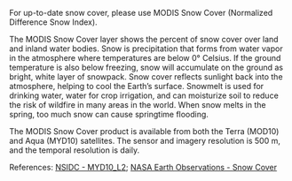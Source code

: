For up-to-date snow cover, please use MODIS Snow Cover (Normalized Difference Snow Index).

The MODIS Snow Cover layer shows the percent of snow cover over land and inland water bodies. Snow is precipitation that forms from water vapor in the atmosphere where temperatures are below 0° Celsius. If the ground temperature is also below freezing, snow will accumulate on the ground as bright, white layer of snowpack. Snow cover reflects sunlight back into the atmosphere, helping to cool the Earth’s surface. Snowmelt is used for drinking water, water for crop irrigation, and can moisturize soil to reduce the risk of wildfire in many areas in the world.  When snow melts in the spring, too much snow can cause springtime flooding.

The MODIS Snow Cover product is available from both the Terra (MOD10) and Aqua (MYD10) satellites. The sensor and imagery resolution is 500 m, and the temporal resolution is daily.

References: [NSIDC - MYD10_L2](https://nsidc.org/data/myd10_l2); [NASA Earth Observations - Snow Cover](https://neo.sci.gsfc.nasa.gov/view.php?datasetId=MOD10C1_M_SNOW)
